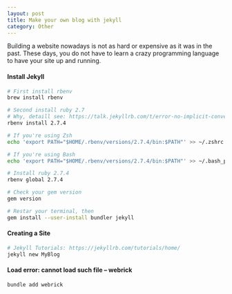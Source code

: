 ```yaml
---
layout: post
title: Make your own blog with jekyll
category: Other
---
```


Building a website nowadays is not as hard or expensive as it was in the past. These days, you do not have to learn a crazy programming language to have your site up and running.

#### Install Jekyll
```bash
# First install rbenv
brew install rbenv

# Second install ruby 2.7
# Why, detaill see: https://talk.jekyllrb.com/t/error-no-implicit-conversion-of-hash-into-integer/5890
rbenv install 2.7.4

# If you're using Zsh
echo 'export PATH="$HOME/.rbenv/versions/2.7.4/bin:$PATH"' >> ~/.zshrc

# If you're using Bash
echo 'export PATH="$HOME/.rbenv/versions/2.7.4/bin:$PATH"' >> ~/.bash_profile

# Install ruby 2.7.4
rbenv global 2.7.4

# Check your gem version
gem version

# Restar your terminal, then
gem install --user-install bundler jekyll

```

#### Creating a Site
```bash
# Jekyll Tutorials: https://jekyllrb.com/tutorials/home/ 
jekyll new MyBlog

```

#### Load error: cannot load such file – webrick
```bash
bundle add webrick
```